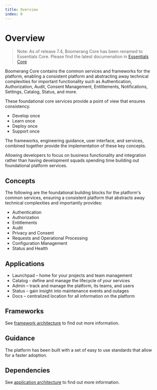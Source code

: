 ```yaml
---
title: Overview
index: 0
---
```


# Overview
> Note: As of release 7.4, Boomerang Core has been renamed to Essentials Core. Please find the latest documenation in [Essentials Core](/essentials-core/introduction/overview)

Boomerang Core contains the common services and frameworks for the platform, enabling a consistent platform and abstracting away technical complexities for important functionality such as Authentication, Authorization, Audit, Consent Management, Entitlements, Notifications, Settings, Catalog, Status, and more.

These foundational core services provide a point of view that ensures consistency.

- Develop once
- Learn once
- Deploy once
- Support once

The frameworks, engineering guidance, user interface, and services, combined together provide the implementation of these key concepts.

Allowing developers to focus on business functionality and integration rather than having development squads spending time building out foundational platform services.

## Concepts

The following are the foundational building blocks for the platform's common services, ensuring a consistent platform that abstracts away technical complexities and importantly provides: 

- Authentication
- Authorization
- Entitlements
- Audit
- Privacy and Consent
- Requests and Operational Processing
- Configuration Management
- Status and Health

## Applications

- Launchpad – home for your projects and team management
- Catalog - define and manage the lifecycle of your services
- Admin – track and manage the platform, its teams, and users
- Status – gain insight into maintenance events and outages
- Docs – centralized location for all information on the platform

## Frameworks

See [framework architecture](/boomerang/7.3.0/architecture/framework-architecture) to find out more information.

## Guidance

The platform has been built with a set of easy to use standards that allow for a faster adoption.

## Dependencies

See [application architecture](/boomerang/7.3.0/architecture/application-architecture) to find out more information.
